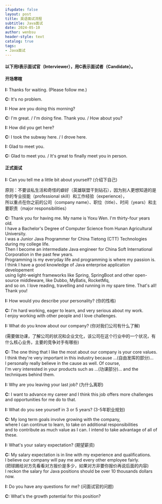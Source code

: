 ```yaml
---
ifupdate: false
layout: post
title: 英语面试流程
subtitle: Java面试
date: 2024-05-10
author: wenbsu
header-style: text
catalog: true
tags:
- Java面试
---
```


#### 以下用I表示面试官（Interviewer），用C表示面试者（Candidate）。

#### 开场寒暄
**I:** Thanks for waiting. (Please follow me.)

**C:** It's no problem.

**I:** How are you doing this morning?

**C:** I'm great. / I'm doing fine. Thank you. / How about you?

**I:** How did you get here?

**C:** I took the subway here. / I drove here.

**I:** Glad to meet you.

**C:** Glad to meet you. / It's great to finally meet you in person.

#### 正式面试

**I:** Can you tell me a little bit about yourself? (介绍下自己)

原则：不要谈私生活和奇怪的癖好（英雄联盟干到钻石），因为别人更想知道的是你的专业技能（professional skill）和工作经验（experience），  
所以重点在你之前的公司（company name）、职位（title）、时间（years）和主要职责（major responsibilities）

**C:** Thank you for having me. My name is Yoxu Wen. I'm thirty-four years old.     
I have a Bachelor's Degree of Computer Science from Hunan Agricultural University.   
I was a Junior Java Programmer for China Tietong (CTT) Technologies during my college life.   
Then I become an intermediate Java engineer for China Soft International Corporation in the past few years.   
Programming is my everyday life and programming is where my passion is.   
I think I have a good knowledge of Java enterprise application developement     
using light-weight frameworks like Spring, SpringBoot and other open-source middleware, like Dubbo, MyBatis, RocketMq,     
and so on. I love reading, travelling and running in my spare time. That's all! Thank you!  

**I:** How would you describe your personality? (你的性格)

**C:** I'm hard working, eager to learn, and very serious about my work.   
I enjoy working with other people and I love challenges.  

**I:** What do you know about our company? (你对我们公司有什么了解)

(需要做功课，了解公司的状况和企业文化，该公司在这个行业中的一个状况，有什么核心业务，主要的竞争对手有哪些)

**C:** The one thing that I like the most about our company is your core values.   
I think they're very important in this industry because …(自由发挥的部分)...   
I personally really believe in the cause as well. Of course,   
I'm very interested in your products such as …(功课部分)… and the techniques behind them.  

**I:** Why are you leaving your last job? (为什么离职)

**C:** I want to advance my career and I think this job offers more challenges and opportunities for me do to that.

**I:** What do you see yourself in 3 or 5 years? (3-5年职业规划)

**C:** My long term goals involve growing with the company,   
where I can continue to learn, to take on additional responsibilities   
and to contribute as much value as I can. I intend to take advantage of all of these.  

**I:** What's your salary expectation? (期望薪资)

**C:** My salary expectation is in line with my experience and qualifications.   
I believe our company will pay me and every other employee fairly.   
(把球踢给对方先看看对方报价是多少，如果对方非要你报价再说后面的内容)   
I reckon the salary for Java positions should be over 10 thousands dollars now.   

**I:** Do you have any questions for me? (问面试官的问题)

**C:** What's the growth potential for this position?